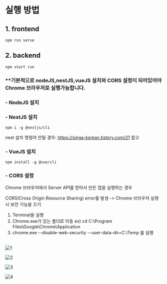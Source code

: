 # 실행 방법


## 1. frontend
```
npm run serve
```
## 2. backend
```
npm start run
```

### **기본적으로 nodeJS,nestJS,vueJS 설치와 CORS 설정이 되어있어야 Chrome 브라우저로 실행가능합니다.

### - NodeJS 설치

### - NestJS 설치
```
npm i -g @nestjs/cli
```
nest 설치 명령어 안될 경우: https://singa-korean.tistory.com/21 참고

### - VueJS 설치
```
npm install -g @vue/cli
```

### - CORS 설정
Chrome 브라우저에서 Server API를 받아서 만든 앱을 실행하는 경우

CORS(Cross Origin Resource Sharing) error를 발생 -> Chrome 브라우저 실행시 보안 기능을 끄기

1. Terminal을 실행
2. Chrome.exe가 있는 폴더로 이동 ex) cd C:\Program Files\Google\Chrome\Application
3. chrome.exe --disable-web-security --user-data-dir=C:\Temp 를 실행

 <br>![1](https://user-images.githubusercontent.com/37142771/145857195-54f5a4b8-a72f-4bf7-b6d9-06a19039e4de.JPG)


![2](https://user-images.githubusercontent.com/37142771/145857366-7c8d5744-ce7b-4832-b5d0-df731f599163.JPG)

![3](https://user-images.githubusercontent.com/37142771/145857439-27cf7119-628a-42e1-b439-14837b7ed772.JPG)

![4](https://user-images.githubusercontent.com/37142771/145857467-24f981b3-aef5-4715-8881-f17eb3890a92.JPG)

